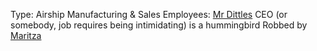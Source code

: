 Type: Airship Manufacturing & Sales
Employees: [Mr Dittles](Player%20Characters/Mr%20Dittles.md)
CEO (or somebody, job requires being intimidating) is a hummingbird 
Robbed by [Maritza](Player%20Characters/Maritza.md)